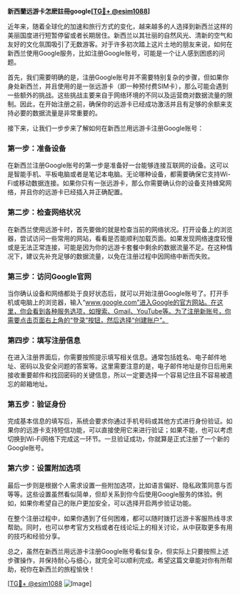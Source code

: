 **新西蘭远游卡怎麽註冊google[[TG💪+ @esim1088](https://t.me/s/esim1088)]**

近年来，随着全球化的加速和旅行方式的变化，越来越多的人选择到新西兰这样的美丽国度进行短暂停留或者长期居住。新西兰以其壮丽的自然风光、清新的空气和友好的文化氛围吸引了无数游客。对于许多初次踏上这片土地的朋友来说，如何在新西兰使用Google服务，比如注册Google账号，可能是一个让人感到困惑的问题。

首先，我们需要明确的是，注册Google账号并不需要特别复杂的步骤，但如果你身处新西兰，并且使用的是一张远游卡（即一种预付费SIM卡），那么可能会遇到一些额外的挑战。这些挑战主要来自于网络环境的不同以及运营商对数据流量的限制。因此，在开始注册之前，确保你的远游卡已经成功激活并且有足够的余额来支持必要的数据流量是非常重要的。

接下来，让我们一步步来了解如何在新西兰用远游卡注册Google账号：

### 第一步：准备设备

在新西兰注册Google账号的第一步是准备好一台能够连接互联网的设备。这可以是智能手机、平板电脑或者是笔记本电脑。无论哪种设备，都需要确保它支持Wi-Fi或移动数据连接。如果你只有一张远游卡，那么你需要确认你的设备支持蜂窝网络，并且你的远游卡已经插入并正确配置。

### 第二步：检查网络状况

在新西兰使用远游卡时，首先要做的就是检查当前的网络状况。打开设备上的浏览器，尝试访问一些常用的网站，看看是否能顺利加载页面。如果发现网络速度较慢或是无法正常连接，可能是因为你的远游卡套餐中剩余的数据流量不足。在这种情况下，建议先补充足够的数据流量，以免在注册过程中因网络中断而失败。

### 第三步：访问Google官网

当你确认设备和网络都处于良好状态后，就可以开始注册Google账号了。打开手机或电脑上的浏览器，输入“www.google.com”进入Google的官方网站。在这里，你会看到各种服务选项，如搜索、Gmail、YouTube等。为了注册新账号，你需要点击页面右上角的“登录”按钮，然后选择“创建账户”。

### 第四步：填写注册信息

在进入注册界面后，你需要按照提示填写相关信息。通常包括姓名、电子邮件地址、密码以及安全问题的答案等。这里需要注意的是，电子邮件地址是你日后用来接收重要邮件和找回密码的关键信息，所以一定要选择一个容易记住且不容易被遗忘的邮箱地址。

### 第五步：验证身份

完成基本信息的填写后，系统会要求你通过手机号码或其他方式进行身份验证。如果你的远游卡支持短信功能，可以直接使用它来进行验证；如果不能，也可以考虑切换到Wi-Fi网络下完成这一环节。一旦验证成功，你就算是正式注册了一个新的Google账号。

### 第六步：设置附加选项

最后一步则是根据个人需求设置一些附加选项，比如语言偏好、隐私政策同意与否等等。这些设置虽然看似简单，但却关系到你今后使用Google服务的体验。例如，如果你希望自己的账户更加安全，可以选择开启两步验证功能。

在整个注册过程中，如果你遇到了任何困难，都可以随时拨打远游卡客服热线寻求帮助。同时，也可以参考官方文档或者在线论坛上的相关讨论，从中获取更多有用的技巧和经验分享。

总之，虽然在新西兰用远游卡注册Google账号看似复杂，但实际上只要按照上述步骤操作，并保持耐心与细心，就完全可以顺利完成。希望这篇文章能对你有所帮助，祝你在新西兰的旅程愉快！

[[TG💪+ @esim1088](https://t.me/s/esim1088) ![Image](https://i.postimg.cc/4NQfJmqS/Snipaste-2025-05-13-00-14-12.png)]